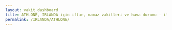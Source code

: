 ```yaml
---
layout: vakit_dashboard
title: ATHLONE, IRLANDA için iftar, namaz vakitleri ve hava durumu - ilçe/eyalet seç
permalink: /IRLANDA/ATHLONE/
---
```


<script type="text/javascript">
  var GLOBAL_COUNTRY = 'IRLANDA';
  var GLOBAL_CITY = 'ATHLONE';
  var GLOBAL_STATE = '';
  var lat = 72;
  var lon = 21;
</script>

